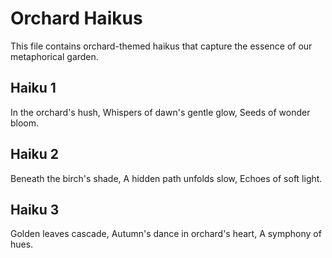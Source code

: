 # Orchard Haikus

This file contains orchard-themed haikus that capture the essence of our metaphorical garden.

## Haiku 1

In the orchard's hush,
Whispers of dawn's gentle glow,
Seeds of wonder bloom.

## Haiku 2

Beneath the birch's shade,
A hidden path unfolds slow,
Echoes of soft light.

## Haiku 3

Golden leaves cascade,
Autumn's dance in orchard's heart,
A symphony of hues.
